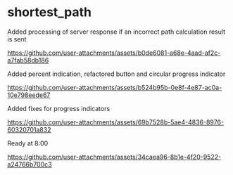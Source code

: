 # shortest_path

Added processing of server response if an incorrect path calculation result is sent

https://github.com/user-attachments/assets/b0de6081-a68e-4aad-af2c-a7fab58db186

Added percent indication, refactored button and circular progress indicator

https://github.com/user-attachments/assets/b524b95b-0e8f-4e87-ac0a-10e798eede67

Added fixes for progress indicators

https://github.com/user-attachments/assets/69b7528b-5ae4-4836-8976-60320701a832

Ready at 8:00

https://github.com/user-attachments/assets/34caea96-8b1e-4f20-9522-a24766b700c3
